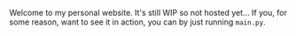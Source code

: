 Welcome to my personal website. It's still WIP so not hosted yet...
If you, for some reason, want to see it in action, you can by just running `main.py`.